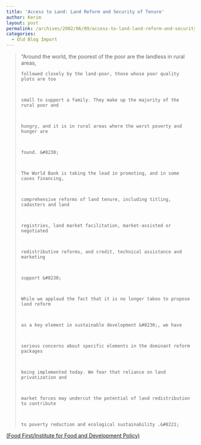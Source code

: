 ```yaml
---
title: 'Access to Land: Land Reform and Security of Tenure'
author: Kerim
layout: post
permalink: /archives/2002/06/09/access-to-land-land-reform-and-security-of-tenure/
categories:
  - Old Blog Import
---
```


>   &#8220;Around the world, the poorest of the poor are the landless in rural areas, 
>   
>   
>     followed closely by the land-poor, those whose poor quality plots are too
>   
>   
>   
>     small to support a family. They make up the majority of the rural poor and
>   
>   
>   
>     hungry, and it is in rural areas where the worst poverty and hunger are
>   
>   
>   
>     found. &#8230;
>   
>   
>   
>     The World Bank is taking the lead in promoting, and in some cases financing,
>   
>   
>   
>     comprehensive reforms of land tenure, including titling, cadasters and land
>   
>   
>   
>     registries, land market facilitation, market-assisted or negotiated
>   
>   
>   
>     redistributive reforms, and credit, technical assistance and marketing
>   
>   
>   
>     support &#8230;
>   
>   
>   
>     While we applaud the fact that it is no longer taboo to propose land reform
>   
>   
>   
>     as a key element in sustainable development &#8230;, we have
>   
>   
>   
>     serious concerns about specific elements in the dominant reform packages
>   
>   
>   
>     being implemented today. We fear that reliance on land privatization and
>   
>   
>   
>     market forces may undercut the potential of land redistribution to contribute
>   
>   
>   
>     to poverty reduction and ecological sustainability .&#8221;
>   


<a href="http://www.foodfirst.org/action/cgar/AccessToLand.htm" onclick="_gaq.push(['_trackEvent', 'outbound-article', 'http://www.foodfirst.org/action/cgar/AccessToLand.htm', '(Food First/Institute for Food and Development Policy)']);" >(Food First/Institute for Food and Development Policy)</a>

